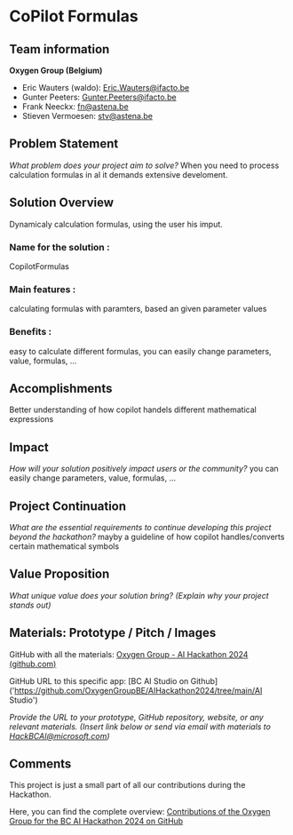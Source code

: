 # CoPilot Formulas

## Team information  

**Oxygen Group (Belgium)**

- Eric Wauters (waldo): Eric.Wauters@ifacto.be
- Gunter Peeters: Gunter.Peeters@ifacto.be
- Frank Neeckx: fn@astena.be
- Stieven Vermoesen: stv@astena.be

## Problem Statement
*What problem does your project aim to solve?* 
When you need to process calculation formulas in al it demands extensive develoment. 

## Solution Overview
Dynamicaly calculation formulas, using the user his imput.
  
### Name for the solution :
CopilotFormulas
 
### Main features :
calculating formulas with paramters, based an given parameter values
  
### Benefits :
easy to calculate different formulas, you can easily change parameters, value, formulas, ... 

## Accomplishments
Better understanding of how copilot handels different mathematical expressions

## Impact 
*How will your solution positively impact users or the community?* 
you can easily change parameters, value, formulas, ... 

## Project Continuation
*What are the essential requirements to continue developing this project beyond the hackathon?* 
mayby a guideline of how copilot handles/converts certain mathematical symbols

## Value Proposition 
*What unique value does your solution bring?* 
*(Explain why your project stands out)* 

## Materials: Prototype / Pitch / Images 
GitHub with all the materials: [Oxygen Group - AI Hackathon 2024 (github.com)](https://github.com/OxygenGroupBE/AIHackathon2024)

GitHub URL to this specific app: [BC AI Studio on Github]('https://github.com/OxygenGroupBE/AIHackathon2024/tree/main/AI Studio')

*Provide the URL to your prototype, GitHub repository, website, or any relevant materials.* 
*(Insert link below or send via email with materials to HackBCAI@microsoft.com)* 

## Comments

This project is just a small part of all our contributions during the Hackathon.  

Here, you can find the complete overview:  [Contributions of the Oxygen Group for the BC AI Hackathon 2024 on GitHub](https://github.com/OxygenGroupBE/AIHackathon2024/blob/main/ReadMe.md)
